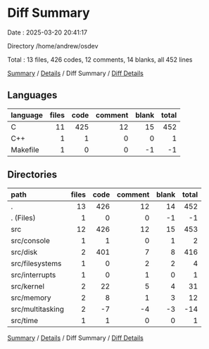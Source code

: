 # Diff Summary

Date : 2025-03-20 20:41:17

Directory /home/andrew/osdev

Total : 13 files,  426 codes, 12 comments, 14 blanks, all 452 lines

[Summary](results.md) / [Details](details.md) / Diff Summary / [Diff Details](diff-details.md)

## Languages
| language | files | code | comment | blank | total |
| :--- | ---: | ---: | ---: | ---: | ---: |
| C | 11 | 425 | 12 | 15 | 452 |
| C++ | 1 | 1 | 0 | 0 | 1 |
| Makefile | 1 | 0 | 0 | -1 | -1 |

## Directories
| path | files | code | comment | blank | total |
| :--- | ---: | ---: | ---: | ---: | ---: |
| . | 13 | 426 | 12 | 14 | 452 |
| . (Files) | 1 | 0 | 0 | -1 | -1 |
| src | 12 | 426 | 12 | 15 | 453 |
| src/console | 1 | 1 | 0 | 1 | 2 |
| src/disk | 2 | 401 | 7 | 8 | 416 |
| src/filesystems | 1 | 0 | 2 | 2 | 4 |
| src/interrupts | 1 | 0 | 1 | 0 | 1 |
| src/kernel | 2 | 22 | 5 | 4 | 31 |
| src/memory | 2 | 8 | 1 | 3 | 12 |
| src/multitasking | 2 | -7 | -4 | -3 | -14 |
| src/time | 1 | 1 | 0 | 0 | 1 |

[Summary](results.md) / [Details](details.md) / Diff Summary / [Diff Details](diff-details.md)
